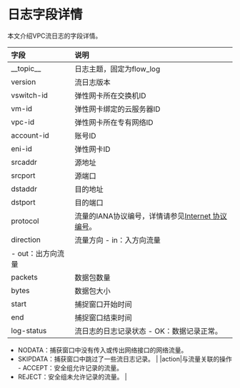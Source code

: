 # 日志字段详情

本文介绍VPC流日志的字段详情。

|字段|说明|
|:-|:-|
|\_\_topic\_\_|日志主题，固定为flow\_log|
|version|流日志版本|
|vswitch-id|弹性网卡所在交换机ID|
|vm-id|弹性网卡绑定的云服务器ID|
|vpc-id|弹性网卡所在专有网络ID|
|account-id|账号ID|
|eni-id|弹性网卡ID|
|srcaddr|源地址|
|srcport|源端口|
|dstaddr|目的地址|
|dstport|目的端口|
|protocol|流量的IANA协议编号，详情请参见[Internet 协议编号](http://www.iana.org/assignments/protocol-numbers/protocol-numbers.xhtml)。|
|direction|流量方向 -   in：入方向流量
-   out：出方向流量 |
|packets|数据包数量|
|bytes|数据包大小|
|start|捕捉窗口开始时间|
|end|捕捉窗口结束时间|
|log-status|流日志的日志记录状态 -   OK：数据记录正常。
-   NODATA：捕获窗口中没有传入或传出网络接口的网络流量。
-   SKIPDATA：捕获窗口中跳过了一些流日志记录。 |
|action|与流量关联的操作 -   ACCEPT：安全组允许记录的流量。
-   REJECT：安全组未允许记录的流量。 |

